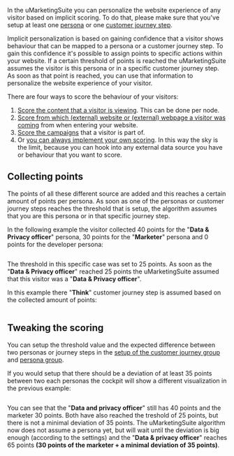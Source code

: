 In the uMarketingSuite you can personalize the website experience of any visitor based on implicit scoring. To do that, please make sure that you've setup at least one [persona](/personalization/implicit-explicit-personalization/setting-up-personas/) or one [customer journey step](/personalization/implicit-explicit-personalization/setting-up-the-customer-journey/).

Implicit personalization is based on gaining confidence that a visitor shows behaviour that can be mapped to a persona or a customer journey step. To gain this confidence it's possible to assign points to specific actions within your website. If a certain threshold of points is reached the uMarketingSuite assumes the visitor is this persona or in a specific customer journey step. As soon as that point is reached, you can use that information to personalize the website experience of your visitor.

There are four ways to score the behaviour of your visitors:

1. [Score the content that a visitor is viewing](/personalization/implicit-personalization-scoring-explained/content-scoring/). This can be done per node.
2. [Score from which (external) website or (external) webpage a visitor was coming](/personalization/implicit-personalization-scoring-explained/referral-scoring/) from when entering your website.
3. [Score the campaigns](/personalization/implicit-personalization-scoring-explained/campaign-scoring/) that a visitor is part of.
4. Or [you can always implement your own scoring](/personalization/extending-personalization/custom-scoring/). In this way the sky is the limit, because you can hook into any external data source you have or behaviour that you want to score.

## Collecting points

The points of all these different source are added and this reaches a certain amount of points per persona. As soon as one of the personas or customer journey steps reaches the threshold that is setup, the algorithm assumes that you are this persona or in that specific journey step.

In the following example the visitor collected 40 points for the "**Data & Privacy officer**" persona, 30 points for the "**Marketer**" persona and 0 points for the developer persona:

![]()

The threshold in this specific case was set to 25 points. As soon as the "**Data & Privacy officer**" reached 25 points the uMarketingSuite assumed that this visitor was a "**Data & Privacy officer**".

In this example there "**Think**" customer journey step is assumed based on the collected amount of points:

![]()

## Tweaking the scoring

You can setup the threshold value and the expected difference between two personas or journey steps in the [setup of the customer journey group](/personalization/implicit-explicit-personalization/setting-up-the-customer-journey/) and [persona group](/personalization/implicit-explicit-personalization/setting-up-personas/).

If you would setup that there should be a deviation of at least 35 points between two each personas the cockpit will show a different visualization in the previous example:

![]()

You can see that the "**Data and privacy officer**" still has 40 points and the marketer 30 points. Both have also reached the treshold of 25 points, but there is not a minimal deviation of 35 points. The uMarketingSuite algorithm now does not assume a persona yet, but will wait until the deviation is big enough (according to the settings) and the "**Data & privacy officer**" reaches 65 points **(30 points of the marketer + a minimal deviation of 35 points)**.